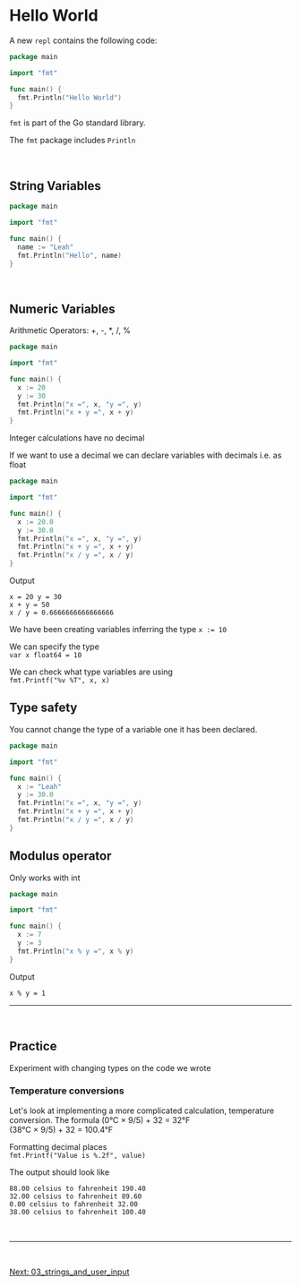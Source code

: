 
# Hello World 

A new `repl` contains the following code:
```go
package main

import "fmt"

func main() {
  fmt.Println("Hello World")
}
```

`fmt` is part of the Go standard library.

The `fmt` package includes `Println`

<br>

## String Variables

```go
package main

import "fmt"

func main() {
  name := "Leah"
  fmt.Println("Hello", name)
}
```


<br>

## Numeric Variables

Arithmetic Operators: +, -, *, /, %

```go
package main

import "fmt"

func main() {
  x := 20
  y := 30
  fmt.Println("x =", x, "y =", y)
  fmt.Println("x + y =", x + y)
}
```

Integer calculations have no decimal 

If we want to use a decimal we can declare variables with decimals i.e. as float 


```go
package main

import "fmt"

func main() {
  x := 20.0
  y := 30.0
  fmt.Println("x =", x, "y =", y)
  fmt.Println("x + y =", x + y)
  fmt.Println("x / y =", x / y)
}
```

Output
```
x = 20 y = 30
x + y = 50
x / y = 0.6666666666666666
```

We have been creating variables inferring the type
`x := 10`

We can specify the type  
`var x float64 = 10`


We can check what type variables are using  
`fmt.Printf("%v %T", x, x)`


## Type safety
You cannot change the type of a variable one it has been declared.

```go
package main

import "fmt"

func main() {
  x := "Leah"
  y := 30.0
  fmt.Println("x =", x, "y =", y)
  fmt.Println("x + y =", x + y)
  fmt.Println("x / y =", x / y)
}
```

## Modulus operator
Only works with int

```go
package main

import "fmt"

func main() {
  x := 7
  y := 3
  fmt.Println("x % y =", x % y)
}
```

Output
```
x % y = 1
```


<hr>

<br>

## Practice 

Experiment with changing types on the code we wrote


### Temperature conversions
Let's look at implementing a more complicated calculation, temperature conversion. 
The formula
(0°C × 9/5) + 32 = 32°F  
(38°C × 9/5) + 32 = 100.4°F  


Formatting decimal places  
`fmt.Printf("Value is %.2f", value)`

The output should look like  
```
88.00 celsius to fahrenheit 190.40
32.00 celsius to fahrenheit 89.60
0.00 celsius to fahrenheit 32.00
38.00 celsius to fahrenheit 100.40
```


<br />

<hr />

<br />  


[Next: 03_strings_and_user_input](https://github.com/leahgarrett/go-intro-workshop/blob/master/03_strings_and_user_input.md)

